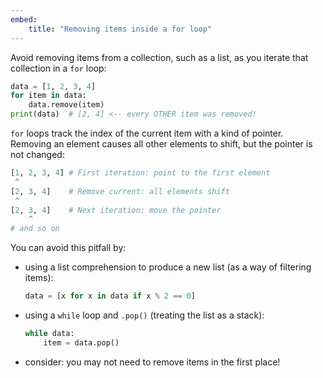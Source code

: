 ```yaml
---
embed:
    title: "Removing items inside a for loop"
---
```

Avoid removing items from a collection, such as a list, as you iterate that collection in a `for` loop:
```py
data = [1, 2, 3, 4]
for item in data:
    data.remove(item)
print(data)  # [2, 4] <-- every OTHER item was removed!
```
`for` loops track the index of the current item with a kind of pointer. Removing an element causes all other elements to shift, but the pointer is not changed:
```py
[1, 2, 3, 4] # First iteration: point to the first element
 ^
[2, 3, 4]    # Remove current: all elements shift
 ^
[2, 3, 4]    # Next iteration: move the pointer
    ^
# and so on
```
You can avoid this pitfall by:
- using a list comprehension to produce a new list (as a way of filtering items):
  ```py
  data = [x for x in data if x % 2 == 0]
  ```
- using a `while` loop and `.pop()` (treating the list as a stack):
  ```py
  while data:
      item = data.pop()
  ```
- consider: you may not need to remove items in the first place!
